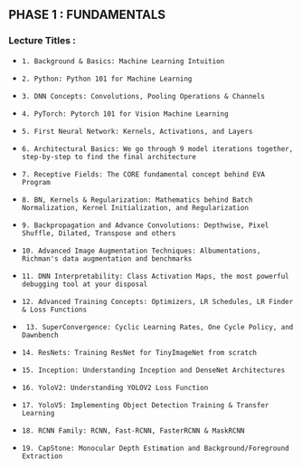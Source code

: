 ## PHASE 1 : FUNDAMENTALS

### Lecture Titles :

- `1. Background & Basics: Machine Learning Intuition`

- `2. Python: Python 101 for Machine Learning`

- `3. DNN Concepts: Convolutions, Pooling Operations & Channels`

- `4. PyTorch: Pytorch 101 for Vision Machine Learning`

- `5. First Neural Network: Kernels, Activations, and Layers`

- `6. Architectural Basics: We go through 9 model iterations together, step-by-step to find the final architecture`

- `7. Receptive Fields: The CORE fundamental concept behind EVA Program`

- `8. BN, Kernels & Regularization: Mathematics behind Batch Normalization, Kernel Initialization, and Regularization`

- `9. Backpropagation and Advance Convolutions: Depthwise, Pixel Shuffle, Dilated, Transpose and others`

- `10. Advanced Image Augmentation Techniques: Albumentations, Richman's data augmentation and benchmarks`

- `11. DNN Interpretability: Class Activation Maps, the most powerful debugging tool at your disposal`

- `12. Advanced Training Concepts: Optimizers, LR Schedules, LR Finder & Loss Functions`

- ` 13. SuperConvergence: Cyclic Learning Rates, One Cycle Policy, and Dawnbench`

- `14. ResNets: Training ResNet for TinyImageNet from scratch`

- `15. Inception: Understanding Inception and DenseNet Architectures`

- `16. YoloV2: Understanding YOLOV2 Loss Function`

- `17. YoloV5: Implementing Object Detection Training & Transfer Learning`

- `18. RCNN Family: RCNN, Fast-RCNN, FasterRCNN & MaskRCNN`

- `19. CapStone: Monocular Depth Estimation and Background/Foreground Extraction`
